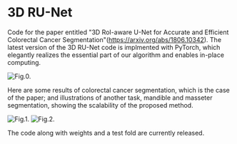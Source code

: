 # 3D RU-Net

Code for the paper entitled "3D RoI-aware U-Net for Accurate and Efficient Colorectal Cancer Segmentation"(https://arxiv.org/abs/1806.10342).
The latest version of the 3D RU-Net code is implmented with PyTorch, which elegantly realizes the essential part of our algorithm and enables in-place computing.

![Fig.0.](https://github.com/huangyjhust/3D-RU-Net/blob/master/Images/R-UNet.png)

Here are some results of colorectal cancer segmentation, which is the case of the paper; and illustrations of another task, mandible and masseter segmentation, showing the scalability of the proposed method.

![Fig.1.](https://github.com/huangyjhust/3D-RU-Net/blob/master/Images/Results2.png)
![Fig.2.](https://github.com/huangyjhust/3D-RU-Net/blob/master/Images/Results1.png)

The code along with weights and a test fold are currently released. 
